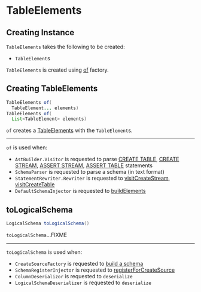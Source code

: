 # TableElements

## Creating Instance

`TableElements` takes the following to be created:

* <span id="elements"> `TableElement`s

`TableElements` is created using [of](#of) factory.

## <span id="of"> Creating TableElements

```java
TableElements of(
  TableElement... elements)
TableElements of(
  List<TableElement> elements)
```

`of` creates a [TableElements](#creating-instance) with the `TableElement`s.

---

`of` is used when:

* `AstBuilder.Visitor` is requested to parse [CREATE TABLE](AstBuilder.Visitor.md#visitCreateTable), [CREATE STREAM](AstBuilder.Visitor.md#visitCreateStream), [ASSERT STREAM](AstBuilder.Visitor.md#visitAssertStream), [ASSERT TABLE](AstBuilder.Visitor.md#visitAssertTable) statements
* `SchemaParser` is requested to parse a schema (in text format)
* `StatementRewriter.Rewriter` is requested to [visitCreateStream](../StatementRewriter.Rewriter.md#visitCreateStream), [visitCreateTable](../StatementRewriter.Rewriter.md#visitCreateTable)
* `DefaultSchemaInjector` is requested to [buildElements](../DefaultSchemaInjector.md#buildElements)

## <span id="toLogicalSchema"> toLogicalSchema

```java
LogicalSchema toLogicalSchema()
```

`toLogicalSchema`...FIXME

---

`toLogicalSchema` is used when:

* `CreateSourceFactory` is requested to [build a schema](../CreateSourceFactory.md#buildSchema)
* `SchemaRegisterInjector` is requested to [registerForCreateSource](../SchemaRegisterInjector.md#registerForCreateSource)
* `ColumnDeserializor` is requested to `deserialize`
* `LogicalSchemaDeserializer` is requested to `deserialize`
